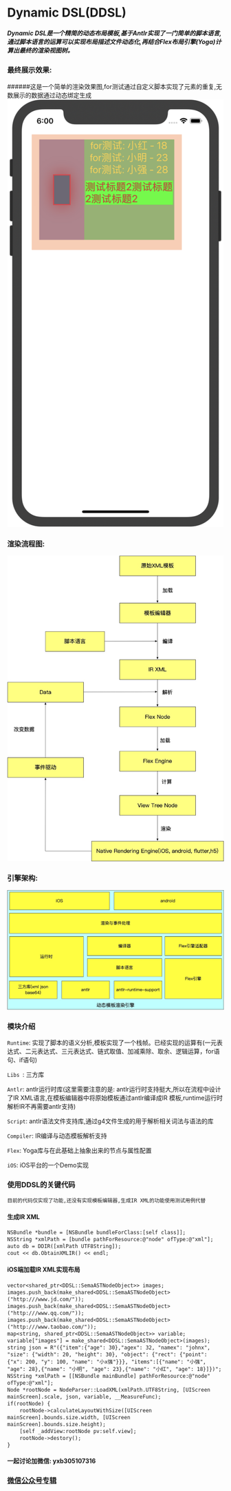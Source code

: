 # Dynamic DSL(DDSL)

##### Dynamic DSL是一个精简的动态布局模板,基于Antlr实现了一门简单的脚本语言,通过脚本语言的运算可以实现布局描述文件动态化,再结合Flex布局引擎(Yoga)计算出最终的渲染视图树。

### 最终展示效果:
######这是一个简单的渲染效果图,for测试通过自定义脚本实现了元素的重复,无数展示的数据通过动态绑定生成
![](效果图.jpg)



### 渲染流程图:

![](模板流程图.jpg)

### 引擎架构:
![](DDSL架构.jpg)

### 模块介绍
`Runtime`:  实现了脚本的语义分析,模板实现了一个栈帧。已经实现的运算有(一元表达式、二元表达式、三元表达式、链式取值、加减乘除、取余、逻辑运算，for语句、if语句)

`Libs `: 三方库

`Antlr`:  antlr运行时库(这里需要注意的是: antlr运行时支持挺大,所以在流程中设计了IR XML语言,在模板编辑器中将原始模板通过antlr编译成IR 模板,runtime运行时解析IR不再需要antlr支持)

`Script`: antlr语法文件支持库,通过g4文件生成的用于解析相关词法与语法的库

`Compiler`:  IR编译与动态模板解析支持

`Flex`: Yoga库与在此基础上抽象出来的节点与属性配置

`iOS`: iOS平台的一个Demo实现

### 使用DDSL的关键代码
`目前的代码仅实现了功能,还没有实现模板编辑器,生成IR XML的功能使用测试用例代替`

#### 生成IR XML
```
NSBundle *bundle = [NSBundle bundleForClass:[self class]];
NSString *xmlPath = [bundle pathForResource:@"node" ofType:@"xml"];
auto db = DDIR([xmlPath UTF8String]);
cout << db.ObtainXMLIR() << endl;
```
#### iOS端加载IR XML实现布局
```
vector<shared_ptr<DDSL::SemaASTNodeObject>> images;
images.push_back(make_shared<DDSL::SemaASTNodeObject>("http:///www.jd.com/"));
images.push_back(make_shared<DDSL::SemaASTNodeObject>("http:///www.qq.com/"));
images.push_back(make_shared<DDSL::SemaASTNodeObject>("http:///www.taobao.com/"));
map<string, shared_ptr<DDSL::SemaASTNodeObject>> variable;
variable["images"] = make_shared<DDSL::SemaASTNodeObject>(images);
string json = R"({"item":{"age": 30},"agex": 32, "namex": "johnx", "size": {"width": 20, "height": 30}, "object": {"rect": {"point": {"x": 200, "y": 100, "name": "小x强"}}}, "items":[{"name": "小强", "age": 28},{"name": "小明", "age": 23},{"name": "小红", "age": 18}]})";
NSString *xmlPath = [[NSBundle mainBundle] pathForResource:@"node" ofType:@"xml"];
Node *rootNode = NodeParser::LoadXML(xmlPath.UTF8String, [UIScreen mainScreen].scale, json, variable, __MeasureFunc);
if(rootNode) {
    rootNode->calculateLayoutWithSize([UIScreen mainScreen].bounds.size.width, [UIScreen mainScreen].bounds.size.height);
    [self _addView:rootNode pv:self.view];
    rootNode->destory();
}
```

#### 一起讨论加微信: yxb305107316
###  [微信公众号专辑](https://mp.weixin.qq.com/mp/appmsgalbum?action=getalbum&album_id=1410655476664303616&__biz=MzAwMzc1NzU3Nw==&uin=&key=&devicetype=iMac+MacBookPro14%2C3+OSX+OSX+10.15.6+build(19G73)&version=12040110&lang=en&nettype=WIFI&ascene=1&fontScale=100&winzoom=1.000000)